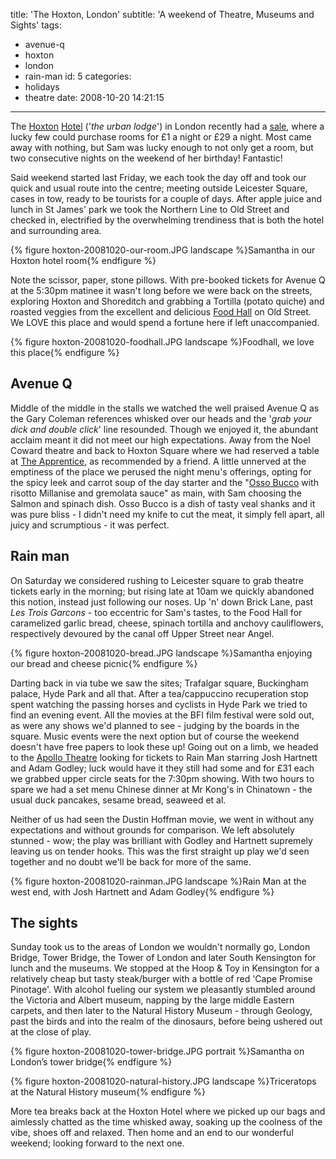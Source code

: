 title: 'The Hoxton, London'
subtitle: 'A weekend of Theatre, Museums and Sights'
tags:
  - avenue-q
  - hoxton
  - london
  - rain-man
id: 5
categories:
  - holidays
  - theatre
date: 2008-10-20 14:21:15
---

The [Hoxton](http://en.wikipedia.org/wiki/Hoxton) [Hotel](http://www.hoxtonhotels.com/index.php) ('_the urban lodge_') in London recently had a [sale](http://www.hoxtonhotels.com/offers-1pound.php), where a lucky few could purchase rooms for £1 a night or £29 a night. Most came away with nothing, but Sam was lucky enough to not only get a room, but two consecutive nights on the weekend of her birthday! Fantastic!

Said weekend started last Friday, we each took the day off and took our quick and usual route into the centre; meeting outside Leicester Square, cases in tow, ready to be tourists for a couple of days. After apple juice and lunch in St James' park we took the Northern Line to Old Street and checked in, electrified by the overwhelming trendiness that is both the hotel and surrounding area.

{% figure hoxton-20081020-our-room.JPG landscape %}Samantha in our Hoxton hotel room{% endfigure %}

Note the scissor, paper, stone pillows. With pre-booked tickets for Avenue Q at the 5:30pm matinee it wasn't long before we were back on the streets, exploring Hoxton and Shoreditch and grabbing a Tortilla (potato quiche) and roasted veggies from the excellent and delicious [Food Hall](http://www.welovelocal.com/en/london/hackney/hoxton/delicatessen/food-hall-ec1v9lt.html) on Old Street. We LOVE this place and would spend a fortune here if left unaccompanied.

{% figure hoxton-20081020-foodhall.JPG landscape %}Foodhall, we love this place{% endfigure %}

## Avenue Q

Middle of the middle in the stalls we watched the well praised Avenue Q as the Gary Coleman references whisked over our heads and the '_grab your dick and double click_' line resounded. Though we enjoyed it, the abundant acclaim meant it did not meet our high expectations. Away from the Noel Coward theatre and back to Hoxton Square where we had reserved a table at [The Apprentice](http://www.hoxtonapprentice.com/index.php?option=com_content&task=view&id=25&Itemid=31), as recommended by a friend. A little unnerved at the emptiness of the place we perused the night menu's offerings, opting for the spicy leek and carrot soup of the day starter and the "[Osso Bucco](http://en.wikipedia.org/wiki/Osso_Bucco) with risotto Millanise and gremolata sauce" as main, with Sam choosing the Salmon and spinach dish. Osso Bucco is a dish of tasty veal shanks and it was pure bliss - I didn't need my knife to cut the meat, it simply fell apart, all juicy and scrumptious - it was perfect.

## Rain man

On Saturday we considered rushing to Leicester square to grab theatre tickets early in the morning; but rising late at 10am we quickly abandoned this notion, instead just following our noses. Up 'n' down Brick Lane, past _Les Trois Garcons_ - too eccentric for Sam's tastes, to the Food Hall for caramelized garlic bread, cheese, spinach tortilla and anchovy cauliflowers, respectively devoured by the canal off Upper Street near Angel.

{% figure hoxton-20081020-bread.JPG landscape %}Samantha enjoying our bread and cheese picnic{% endfigure %}

Darting back in via tube we saw the sites; Trafalgar square, Buckingham palace, Hyde Park and all that. After a tea/cappuccino recuperation stop spent watching the passing horses and cyclists in Hyde Park we tried to find an evening event. All the movies at the BFI film festival were sold out, as were any shows we'd planned to see - judging by the boards in the square. Music events were the next option but of course the weekend doesn't have free papers to look these up! Going out on a limb, we headed to the [Apollo Theatre](http://www.apollo-theatre-london.co.uk/) looking for tickets to Rain Man starring Josh Hartnett and Adam Godley; luck would have it they still had some and for £31 each we grabbed upper circle seats for the 7:30pm showing. With two hours to spare we had a set menu Chinese dinner at Mr Kong's in Chinatown - the usual duck pancakes, sesame bread, seaweed et al.

Neither of us had seen the Dustin Hoffman movie, we went in without any expectations and without grounds for comparison. We left absolutely stunned - wow; the play was brilliant with Godley and Hartnett supremely leaving us on tender hooks. This was the first straight up play we'd seen together and no doubt we'll be back for more of the same.

{% figure hoxton-20081020-rainman.JPG landscape %}Rain Man at the west end, with Josh Hartnett and Adam Godley{% endfigure %}

## The sights

Sunday took us to the areas of London we wouldn't normally go, London Bridge, Tower Bridge, the Tower of London and later South Kensington for lunch and the museums. We stopped at the Hoop & Toy in Kensington for a relatively cheap but tasty steak/burger with a bottle of red 'Cape Promise Pinotage'. With alcohol fueling our system we pleasantly stumbled around the Victoria and Albert museum, napping by the large middle Eastern carpets, and then later to the Natural History Museum - through Geology, past the birds and into the realm of the dinosaurs, before being ushered out at the close of play.

{% figure hoxton-20081020-tower-bridge.JPG portrait %}Samantha on London’s tower bridge{% endfigure %}

{% figure hoxton-20081020-natural-history.JPG landscape %}Triceratops at the Natural History museum{% endfigure %}

More tea breaks back at the Hoxton Hotel where we picked up our bags and aimlessly chatted as the time whisked away, soaking up the coolness of the vibe, shoes off and relaxed. Then home and an end to our wonderful weekend; looking forward to the next one.
